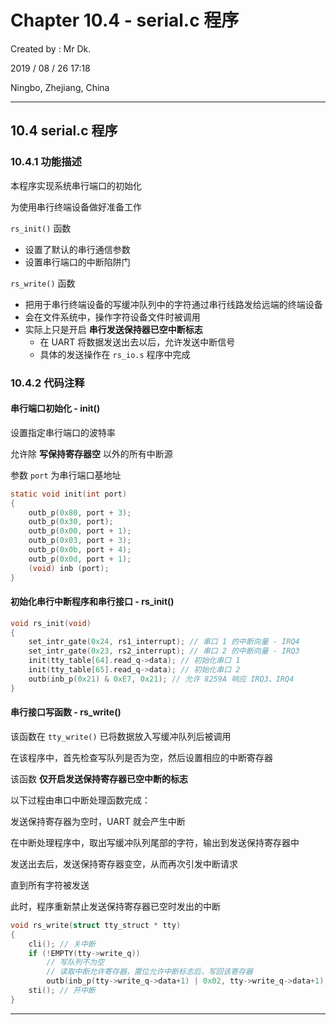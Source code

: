# Chapter 10.4 - serial.c 程序

Created by : Mr Dk.

2019 / 08 / 26 17:18

Ningbo, Zhejiang, China

---

## 10.4 serial.c 程序

### 10.4.1 功能描述

本程序实现系统串行端口的初始化

为使用串行终端设备做好准备工作

`rs_init()` 函数

* 设置了默认的串行通信参数
* 设置串行端口的中断陷阱门

`rs_write()` 函数

* 把用于串行终端设备的写缓冲队列中的字符通过串行线路发给远端的终端设备
* 会在文件系统中，操作字符设备文件时被调用
* 实际上只是开启 __串行发送保持器已空中断标志__
  * 在 UART 将数据发送出去以后，允许发送中断信号
  * 具体的发送操作在 `rs_io.s` 程序中完成

### 10.4.2 代码注释

#### 串行端口初始化 - init()

设置指定串行端口的波特率

允许除 __写保持寄存器空__ 以外的所有中断源

参数 `port` 为串行端口基地址

```c
static void init(int port)
{
    outb_p(0x80, port + 3);
    outb_p(0x30, port);
    outb_p(0x00, port + 1);
    outb_p(0x03, port + 3);
    outb_p(0x0b, port + 4);
    outb_p(0x0d, port + 1);
    (void) inb (port);
}
```

#### 初始化串行中断程序和串行接口 - rs_init()

```c
void rs_init(void)
{
    set_intr_gate(0x24, rs1_interrupt); // 串口 1 的中断向量 - IRQ4
    set_intr_gate(0x23, rs2_interrupt); // 串口 2 的中断向量 - IRQ3
    init(tty_table[64].read_q->data); // 初始化串口 1
    init(tty_table[65].read_q->data); // 初始化串口 2
    outb(inb_p(0x21) & 0xE7, 0x21); // 允许 8259A 响应 IRQ3、IRQ4
}
```

#### 串行接口写函数 - rs_write()

该函数在 `tty_write()` 已将数据放入写缓冲队列后被调用

在该程序中，首先检查写队列是否为空，然后设置相应的中断寄存器

该函数 __仅开启发送保持寄存器已空中断的标志__

以下过程由串口中断处理函数完成：

发送保持寄存器为空时，UART 就会产生中断

在中断处理程序中，取出写缓冲队列尾部的字符，输出到发送保持寄存器中

发送出去后，发送保持寄存器变空，从而再次引发中断请求

直到所有字符被发送

此时，程序重新禁止发送保持寄存器已空时发出的中断

```c
void rs_write(struct tty_struct * tty)
{
    cli(); // 关中断
    if (!EMPTY(tty->write_q))
        // 写队列不为空
        // 读取中断允许寄存器，置位允许中断标志后，写回该寄存器
        outb(inb_p(tty->write_q->data+1) | 0x02, tty->write_q->data+1);
    sti(); // 开中断
}
```

---

